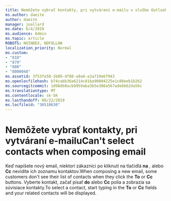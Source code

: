 ```yaml
---
title: Nemôžete vybrať kontakty, pri vytváraní e-mailu v službe Outlook.com
ms.author: daeite
author: daeite
manager: joallard
ms.date: 6/4/2019
ms.audience: Admin
ms.topic: article
ROBOTS: NOINDEX, NOFOLLOW
localization_priority: Normal
ms.custom:
- "818"
- "879"
- "880"
- "8000048"
ms.assetid: 3f53fe58-1b89-4f80-a9a6-e2a719e6f943
ms.openlocfilehash: b74cabb36a6214c81ba90004225e1c08eeb1b262
ms.sourcegitcommit: 1d98db8acb9959aba3b5e308a567ade6b62da56c
ms.translationtype: MT
ms.contentlocale: sk-SK
ms.lasthandoff: 08/22/2019
ms.locfileid: "36518630"
---
```

# <a name="cant-select-contacts-when-composing-email"></a><span data-ttu-id="a6d3b-102">Nemôžete vybrať kontakty, pri vytváraní e-mailu</span><span class="sxs-lookup"><span data-stu-id="a6d3b-102">Can't select contacts when composing email</span></span>

<span data-ttu-id="a6d3b-103">Keď napíšete nový email, niektorí zákazníci po kliknutí na tlačidlá **na** , alebo **Cc** nevidíte ich zoznamu kontaktov.</span><span class="sxs-lookup"><span data-stu-id="a6d3b-103">When composing a new email, some customers don't see their list of contacts when they click the **To** or **Cc** buttons.</span></span> <span data-ttu-id="a6d3b-104">Vyberte kontakt, začať písať **do** alebo **Cc** polia a zobrazia sa súvisiace kontakty.</span><span class="sxs-lookup"><span data-stu-id="a6d3b-104">To select a contact, start typing in the **To** or **Cc** fields and your related contacts will be displayed.</span></span>

